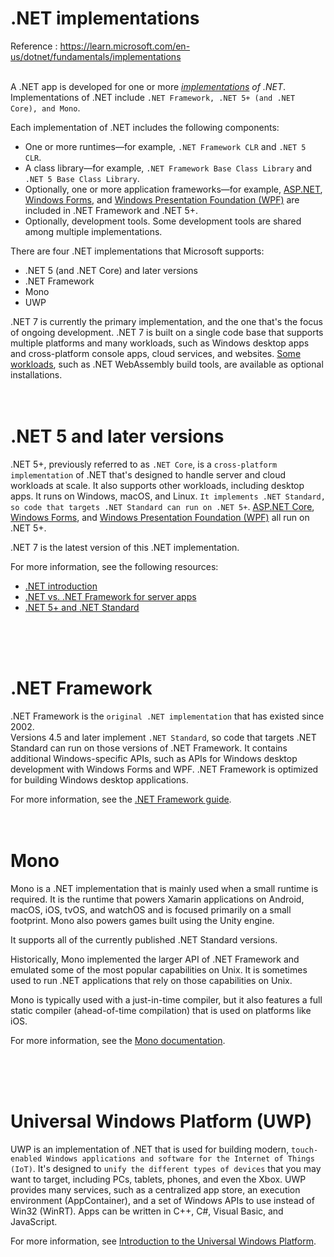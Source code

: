# .NET implementations
Reference : https://learn.microsoft.com/en-us/dotnet/fundamentals/implementations
<br>
<br>

A .NET app is developed for one or more *[implementations](../standard/glossary.md#implementation-of-net) of .NET*.  
Implementations of .NET include `.NET Framework, .NET 5+ (and .NET Core), and Mono`.

Each implementation of .NET includes the following components:

- One or more runtimes&mdash;for example, `.NET Framework CLR` and `.NET 5 CLR`.
- A class library&mdash;for example, `.NET Framework Base Class Library` and `.NET 5 Base Class Library`.
- Optionally, one or more application frameworks&mdash;for example, [ASP.NET](https://www.asp.net/), [Windows Forms](/dotnet/desktop/winforms/windows-forms-overview), and [Windows Presentation Foundation (WPF)](/dotnet/desktop/wpf/) are included in .NET Framework and .NET 5+.
- Optionally, development tools. Some development tools are shared among multiple implementations.

There are four .NET implementations that Microsoft supports:

- .NET 5 (and .NET Core) and later versions
- .NET Framework
- Mono
- UWP

.NET 7 is currently the primary implementation, and the one that's the focus of ongoing development. .NET 7 is built on a single code base that supports multiple platforms and many workloads, such as Windows desktop apps and cross-platform console apps, cloud services, and websites. [Some workloads](../core/whats-new/dotnet-6.md#sdk-workloads), such as .NET WebAssembly build tools, are available as optional installations.
<br>
<br>
<br>

# .NET 5 and later versions

.NET 5+, previously referred to as `.NET Core`, is a `cross-platform implementation` of .NET that's designed to handle server and cloud workloads at scale. It also supports other workloads, including desktop apps. It runs on Windows, macOS, and Linux. `It implements .NET Standard, so code that targets .NET Standard can run on .NET 5+`. [ASP.NET Core](https://dotnet.microsoft.com/learn/aspnet/what-is-aspnet-core), [Windows Forms](/dotnet/desktop/winforms/windows-forms-overview), and [Windows Presentation Foundation (WPF)](/dotnet/desktop/wpf/) all run on .NET 5+.

.NET 7 is the latest version of this .NET implementation.

For more information, see the following resources:

- [.NET introduction](../core/introduction.md)
- [.NET vs. .NET Framework for server apps](../standard/choosing-core-framework-server.md)
- [.NET 5+ and .NET Standard](../standard/net-standard.md#net-5-and-net-standard)
<br>
<br>
<br>

# .NET Framework

.NET Framework is the `original .NET implementation` that has existed since 2002.  
Versions 4.5 and later implement `.NET Standard`, so code that targets .NET Standard can run on those versions of .NET Framework. It contains additional Windows-specific APIs, such as APIs for Windows desktop development with Windows Forms and WPF. .NET Framework is optimized for building Windows desktop applications.

For more information, see the [.NET Framework guide](../framework/index.yml).
<br>
<br>
<br>

# Mono

Mono is a .NET implementation that is mainly used when a small runtime is required. It is the runtime that powers Xamarin applications on Android, macOS, iOS, tvOS, and watchOS and is focused primarily on a small footprint. Mono also powers games built using the Unity engine.

It supports all of the currently published .NET Standard versions.

Historically, Mono implemented the larger API of .NET Framework and emulated some of the most popular capabilities on Unix. It is sometimes used to run .NET applications that rely on those capabilities on Unix.

Mono is typically used with a just-in-time compiler, but it also features a full static compiler (ahead-of-time compilation) that is used on platforms like iOS.

For more information, see the [Mono documentation](https://www.mono-project.com/docs/).

<br>
<br>
<br>

# Universal Windows Platform (UWP)

UWP is an implementation of .NET that is used for building modern, `touch-enabled Windows applications and software for the Internet of Things (IoT)`. It's designed to `unify the different types of devices` that you may want to target, including PCs, tablets, phones, and even the Xbox. UWP provides many services, such as a centralized app store, an execution environment (AppContainer), and a set of Windows APIs to use instead of Win32 (WinRT). Apps can be written in C++, C#, Visual Basic, and JavaScript.

For more information, see [Introduction to the Universal Windows Platform](/windows/uwp/get-started/universal-application-platform-guide).